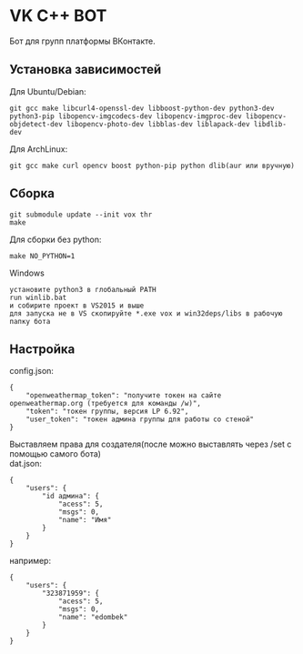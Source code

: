 # VK C++ BOT

Бот для групп платформы ВКонтакте.

## Установка зависимостей

Для Ubuntu/Debian:
```
git gcc make libcurl4-openssl-dev libboost-python-dev python3-dev python3-pip libopencv-imgcodecs-dev libopencv-imgproc-dev libopencv-objdetect-dev libopencv-photo-dev libblas-dev liblapack-dev libdlib-dev
````

Для ArchLinux:
```
git gcc make curl opencv boost python-pip python dlib(aur или вручную)
```

## Сборка

```
git submodule update --init vox thr
make
```

Для сборки без python:
```
make NO_PYTHON=1
```

Windows
```
установите python3 в глобальный PATH
run winlib.bat
и собирите проект в VS2015 и выше
для запуска не в VS скопируйте *.exe vox и win32deps/libs в рабочую папку бота
```

## Настройка
config.json:
```
{
    "openweathermap_token": "получите токен на сайте openweathermap.org (требуется для команды /w)",
    "token": "токен группы, версия LP 6.92",
    "user_token": "токен админа группы для работы со стеной"
}

```

Выставляем права для создателя(после можно выставлять через /set с помощью самого бота)
<br>dat.json:
```
{
    "users": {
        "id админа": {
            "acess": 5,
            "msgs": 0,
            "name": "Имя"
        }
    }
}
```
например:
```
{
    "users": {
        "323871959": {
            "acess": 5,
            "msgs": 0,
            "name": "edombek"
        }
    }
}
```
